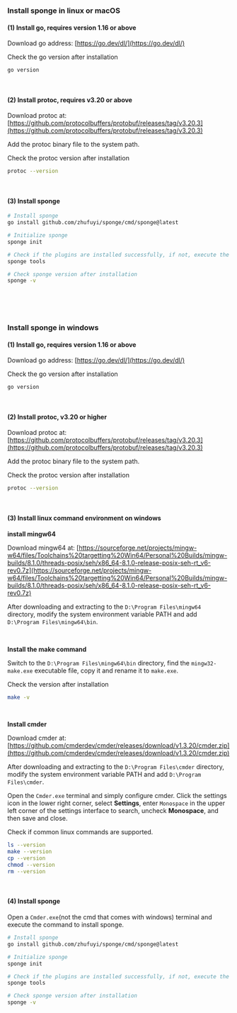 ### Install sponge in linux or macOS

#### (1) Install go, requires version 1.16 or above

Download go address: [https://go.dev/dl/](https://go.dev/dl/)

Check the go version after installation

```bash
go version
```

<br>

#### (2) Install protoc, requires v3.20 or above

Download protoc at: [https://github.com/protocolbuffers/protobuf/releases/tag/v3.20.3](https://github.com/protocolbuffers/protobuf/releases/tag/v3.20.3)

Add the protoc binary file to the system path.

Check the protoc version after installation

```bash
protoc --version
```

<br>

#### (3) Install sponge

```bash
# Install sponge
go install github.com/zhufuyi/sponge/cmd/sponge@latest

# Initialize sponge
sponge init

# Check if the plugins are installed successfully, if not, execute the command to retry sponge tools --install
sponge tools

# Check sponge version after installation
sponge -v
```

<br>
<br>
<br>

### Install sponge in windows

#### (1) Install go, requires version 1.16 or above

Download go address: [https://go.dev/dl/](https://go.dev/dl/)

Check the go version after installation

```bash
go version
```

<br>

#### (2) Install protoc, v3.20 or higher

Download protoc at: [https://github.com/protocolbuffers/protobuf/releases/tag/v3.20.3](https://github.com/protocolbuffers/protobuf/releases/tag/v3.20.3)

Add the protoc binary file to the system path.

Check the protoc version after installation

```bash
protoc --version
```

<br>

#### (3) Install linux command environment on windows

**install mingw64**

Download mingw64 at: [https://sourceforge.net/projects/mingw-w64/files/Toolchains%20targetting%20Win64/Personal%20Builds/mingw-builds/8.1.0/threads-posix/seh/x86_64-8.1.0-release-posix-seh-rt_v6-rev0.7z](https://sourceforge.net/projects/mingw-w64/files/Toolchains%20targetting%20Win64/Personal%20Builds/mingw-builds/8.1.0/threads-posix/seh/x86_64-8.1.0-release-posix-seh-rt_v6-rev0.7z)

After downloading and extracting to the `D:\Program Files\mingw64` directory, modify the system environment variable PATH and add `D:\Program Files\mingw64\bin`.

<br>

**Install the make command**

Switch to the `D:\Program Files\mingw64\bin` directory, find the `mingw32-make.exe` executable file, copy it and rename it to `make.exe`.

Check the version after installation

```bash
make -v
```

<br>

**Install cmder**

Download cmder at: [https://github.com/cmderdev/cmder/releases/download/v1.3.20/cmder.zip](https://github.com/cmderdev/cmder/releases/download/v1.3.20/cmder.zip)

After downloading and extracting to the `D:\Program Files\cmder` directory, modify the system environment variable PATH and add `D:\Program Files\cmder`.

Open the `Cmder.exe` terminal and simply configure cmder. Click the settings icon in the lower right corner, select **Settings**, enter `Monospace` in the upper left corner of the settings interface to search, uncheck **Monospace**, and then save and close.

Check if common linux commands are supported.

```bash
ls --version
make --version
cp --version
chmod --version
rm --version
```

<br>

#### (4) Install sponge

Open a `Cmder.exe`(not the cmd that comes with windows) terminal and execute the command to install sponge.

```bash
# Install sponge
go install github.com/zhufuyi/sponge/cmd/sponge@latest

# Initialize sponge
sponge init

# Check if the plugins are installed successfully, if not, execute the command to retry sponge tools --install
sponge tools

# Check sponge version after installation
sponge -v
```
